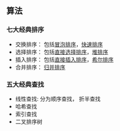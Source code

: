 ## 算法

### 七大经典排序

- 交换排序： 包括[冒泡排序](BubbleSort.js)，[快速排序](QuickSort.js)
- 选择排序： 包括[直接选择排序](SelectionSort.js)，[堆排序](HeapSort.js)
- 插入排序： 包括[直接插入排序](InsertSort.js)，[希尔排序](ShellSort.js)
- 合并排序： [归并排序](MergeSort.js)


### 五大经典查找

- 线性查找: 分为顺序查找， 折半查找
- 哈希查找
- 索引查找
- 二叉排序树
